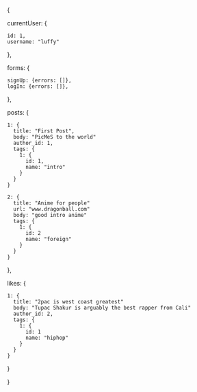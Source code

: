{

  currentUser: {

    id: 1,
    username: "luffy"
  },

  forms: {

    signUp: {errors: []},
    logIn: {errors: []},
  },

  posts: {

    1: {
      title: "First Post",
      body: "PicMeS to the world"
      author_id: 1,
      tags: {
        1: {
          id: 1,
          name: "intro"
        }
      }
    }

    2: {
      title: "Anime for people"
      url: "www.dragonball.com"
      body: "good intro anime"
      tags: {
        1: {
          id: 2
          name: "foreign"
        }
      }
    }
  },

  likes: {

    1: {
      title: "2pac is west coast greatest"
      body: "Tupac Shakur is arguably the best rapper from Cali"
      author_id: 2,
      tags: {
        1: {
          id: 1
          name: "hiphop"
        }
      }
    }
  }

}

